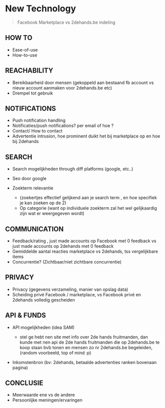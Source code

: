 # New Technology

> Facebook Marketplace vs 2dehands.be indeling

## HOW TO

- Ease-of-use
- How-to-use

## REACHABILITY

- Bereikbaarheid door mensen (gekoppeld aan bestaand fb account vs nieuw account aanmaken voor 2dehands.be etc)
- Drempel tot gebruik

## NOTIFICATIONS

- Push notification handling
- Notificaties/push notifications? per email of hoe ?
- Contact/ How to contact
- Advertentie intrusion, hoe prominent duikt het bij marketplace op en hoe bij 2dehands

## SEARCH

- Search mogelijkheden through diff platforms (google, etc..)
- Seo door google
- Zoekterm relevantie 

  - (zoekertjes effectief gelijkend aan je search term , en hoe specifiek je kan zoeken op de 2)
  - Op categorie (want op individuele zoekterm zal het wel gelijkaardig zijn wat er weergegeven wordt)

## COMMUNICATION

- Feedback/rating , just made accounts op Facebook met 0 feedback vs just made accounts op 2dehands met 0 feedback
- Gemiddelde aantal reacties marketplace vs 2dehands, tss vergelijkbare items
- Concurrentie? (Zichtbaar/niet zichtbare concurrentie)

## PRIVACY

- Privacy (gegevens verzameling, manier van opslag data)
- Scheiding privé Facebook / marketplace, vs Facebook privé en 2dehands volledig gescheiden

## API & FUNDS

- API mogelijkheden (idea SAM)

  - stel ge hebt nen site met info over 2de hands fruitmanden, dan kunde met nen api de 2de hands fruitmanden die op 2dehands.be te koop staan bvb tonen en mensen zo nr 2dehands.be begeleiden, (random voorbeeld, top of mind :p)

- Inkomstenbron (bv: 2dehands, betaalde advertenties ranken bovenaan pagina)

## CONCLUSIE

- Meerwaarde ene vs de andere
- Persoonlijke meningen/ervaringen
